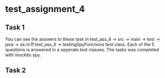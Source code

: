 # test_assignment_4

## Task 1

You can see the answers to these task in test_ass_4 -> src -> main -> test -> java -> as.nl.ff.test_ass_4 -> testingSpyFunctions test class.
Each of the 5 questions is answered in a seperate test classes.
The tasks was completed with mockito spy.


## Task 2